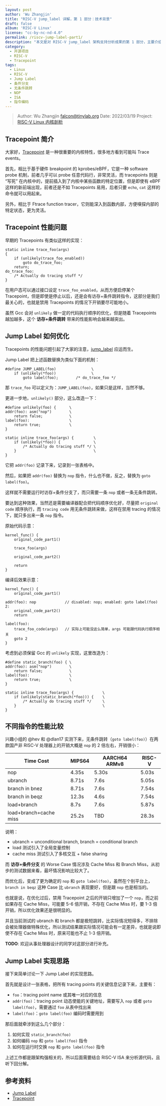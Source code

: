 ```yaml
---
layout: post
author: 'Wu Zhangjin'
title: "RISC-V jump_label 详解，第 1 部分：技术背景"
draft: false
album: 'RISC-V Linux'
license: "cc-by-nc-nd-4.0"
permalink: /riscv-jump-label-part1/
description: "本文是对 RISC-V jump_label 架构支持分析成果的第 1 部分，主要介绍 Jump Label 的相关技术背景，接下来会陆续展开介绍其实现细节。"
category:
  - 开源项目
  - RISC-V
  - Tracepoint
tags:
  - Linux
  - RISC-V
  - Jump Label
  - 条件分支
  - 无条件跳转
  - NOP
  - ISA
  - 指令编码
---
```


> Author:  Wu Zhangjin <falcon@tinylab.org>
> Date:    2022/03/19
> Project: [RISC-V Linux 内核剖析](https://gitee.com/tinylab/riscv-linux)

## Tracepoint 简介

大家好，[Tracepoint](https://www.kernel.org/doc/html/latest/core-api/tracepoint.html) 是一种很重要的内核特性，很多地方看到可能叫 Trace events。

首先，相比于基于硬件 breakpoint 的 kprobes/eBPF，它是一种 software probe 机制，前者几乎可以 probe 任意代码行，非常灵活，而 tracepoints 则是 “写死” 在内核中的，提前插入到了内核中某些函数的特定位置，但是即使有 eBPF 这样的新前端出现，前者还是不如 Tracepoints 易用，后者只要 `echo`, `cat` 这样的命令就可以用起来。

另外，相比于 Ftrace function tracer，它则能深入到函数内部，方便嗅探内部的特定状态，更为灵活。

## Tracepoint 性能问题

早期的 Tracepoints 有类似这样的实现：

    static inline trace_foo(args)
    {
        if (unlikely(trace_foo_enabled))
            goto do_trace_foo;
        return;
    do_trace_foo:
        /* Actually do tracing stuff */
    }

在用户态可以通过接口设定 `trace_foo_enabled`，从而方便启停某个 Tracepoint，但是即使是停止以后，还是会有访存+条件跳转指令，这部分是我们最关心的，也就是禁用 Tracepoints 的情况下开销要尽可能地小。

虽然 Gcc 会对 `unlikely` 做一定的代码执行顺序的优化，但是随着 Tracepoints 越加越多，这个 **访存+条件跳转** 带来的性能影响会越来越突出。

## Jump Label 如何优化

Tracepoints 的性能问题引起了大家的注意，[jump_label](https://lwn.net/Articles/412072/) 应运而生。

Jump Label 把上述函数替换为类似下面的机制：

    #define JUMP_LABEL(foo)                \
        if (unlikely(*foo))                \
            goto label(foo);        /* do_trace_foo */

那 `trace_foo` 可以定义为：`JUMP_LABEL(foo)`，如果只是这样，当然不够。

更进一步地，`unlikely()` 部分，这么改造一下：

    #define unlikely(foo) {      \
    addr(foo): asm("nop")        \
        return false;            \
    label(foo):                  \
        return true;             \
    }

    static inline trace_foo(args) {         \
        if (unlikely(*foo)) {               \
            /* Actually do tracing stuff */ \
        }                                   \
    }

它把 `addr(foo)` 记录下来，记录到一张表格中。

然后，如果把 `addr(foo)` 替换为 `nop` 指令，什么也不做，反之，替换为 `goto label(foo)`。

这样就不需要运行时访存+条件分支了，而只需要一条 `nop` 或者一条无条件跳转。

要达到这种效果，当然还是需要编译器配合把代码顺序优化好，尽量把 `original code` 顺序执行，而 `tracing code` 用无条件跳转来做，这样在禁用 tracing 的情况下，就只多出来一条 `nop` 指令。

原始代码示意：

    kernel_func() {
        original_code_part1()

        trace_foo(args)

        original_code_part2()

        return
    }

编译后效果示意：

    kernel_func() {
        original_code_part1()

    addr(foo): nop             // disabled: nop; enabled: goto label(foo)
    2:
        original_code_part2()
        return

    label(foo):
        trace_foo_code(args)   // 实际上可能没这么简单，args 可能跟代码执行顺序相关
        goto 2
    }

考虑到必须保留 Gcc 的 `unlikely` 实现，这里改造为：

    #define static_branch(foo) { \
    addr(foo): asm("nop")        \
        return false;            \
    label(foo):                  \
        return true;             \
    }

    static inline trace_foo(args) {             \
        if (unlikely(static_branch(*foo))) {    \
            /* Actually do tracing stuff */     \
        }                                       \
    }

## 不同指令的性能比较

兴趣小组的 @hev 和 @dlan17 实测下来，无条件跳转（`goto label(foo)`）在两款国产非 RISC-V 处理器上的开销大概是 `nop` 的 2 倍左右，开销很小：

 Time Cost             | MIPS64 | AARCH64 ARMv8   | RISC-V
-----------------------|--------|-----------------|---------------
 nop                   | 4.35s  | 5.30s           | 5.03s
 ubranch               | 8.71s  | 7.6s            | 5.05s
 branch in bnez        | 8.71s  | 7.6s            | 7.54s
 branch in beqz        | 12.3s  | 4.6s            | 7.54s
 load+branch           | 8.7s   | 7.6s            | 5.87s
 load+branch+cache miss| 25.2s  | TBD             | 28.3s

说明：

* ubranch = unconditional branch, branch = conditional branch
* load 测试引入了全局变量控制
* cache miss 测试引入了多核交互 + false sharing

而 **访存+条件分支** 的 Worse Case 情况涉及 Cache Miss 和 Branch Miss，从初步的测试数据来看，最坏情况影响比较大了。

而优化后，变成了更为确定的 `nop` 和 `goto label(foo)`，虽然在个别平台上，`branch in beqz` 这种 Case 比 `ubranch` 表现要好，但是跟 `nop` 也是相当的。

也就是说，在优化过后，禁用 Tracepoint 之后的开销只增加了一个 `nop`，而之前如果存在 Cache Miss，可能要 5-6 倍开销，不存在 Cache Miss 时，要 1-3 倍开销，所以优化效果还是很明显的。

并且当前测试的 ubranch 和 branch 都是极短跳转，比实际情况短得多，不排除会被处理器做特殊优化，所以测试结果跟实际情况可能会有一定差异，也就是说即使不存在 Cache Miss 时，原来可能也不止 1-3 倍开销。

**TODO**: 欢迎从事处理器设计的同学对这部分进行补充。

## Jump Label 实现思路

接下来简单讨论一下 Jump Label 的实现思路。

首先就是设计一张表格，把所有 tracing points 的关键信息记录下来，主要有：

* `foo`：tracing point name 或其唯一对应的信息
* `addr(foo)`：tracing point 动态使能的关键地址，需要写入 `nop` 或者 `goto label(foo)`，需要通过 `foo` 从表中找出来
* `label(foo)`：`goto label(foo)` 编码时需要用到

那后面就牵涉到这么几个部分：

1. 如何实现 `static_branch(foo)`
2. 如何编码 `nop` 和 `goto label(foo)` 指令
3. 如何在运行时交换 `nop` 和 `goto label(foo)` 指令

上述工作都是跟架构强相关的，所以后面需要结合 RISC-V ISA 来分析源代码，且听下回分解。

## 参考资料

* [Jump Label](https://lwn.net/Articles/412072/)
* [Tracepoint](https://www.kernel.org/doc/html/latest/core-api/tracepoint.html)
